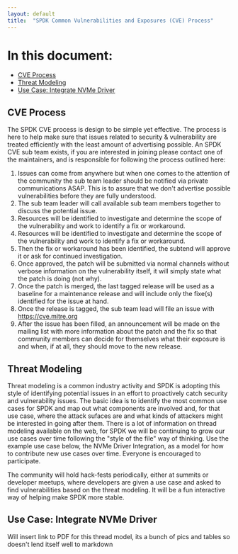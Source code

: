 ```yaml
---
layout: default
title:  "SPDK Common Vulnerabilities and Exposures (CVE) Process"
---
```


# In this document:

* [CVE Process](#cve)
* [Threat Modeling](#threat)
* [Use Case: Integrate NVMe Driver](#nvmeuse)

<a id="cve"></a>
## CVE Process

The SPDK CVE process is design to be simple yet effective. The process is here to help make sure that issues
related to security & vulnerability are treated efficiently with the least amount of advertising possible. An
SPDK CVE sub team exists, if you are interested in joining please contact one of the maintainers, and is
responsible for following the process outlined here:

1. Issues can come from anywhere but when one comes to the attention of the community the sub team leader should
be notified via private communications ASAP. This is to assure that we don't advertise possible vulnerabilities
before they are fully understood.
2. The sub team leader will call available sub team members together to discuss the potential issue.
3. Resources will be identified to investigate and determine the scope of the vulnerability and work to identify
a fix or workaround.
3. Resources will be identified to investigate and determine the scope of the vulnerability and work to identify
a fix or workaround.
4. Then the fix or workaround has been identified, the subtend will approve it or ask for continued investigation.
5. Once approved, the patch will be submitted via normal channels without verbose information on the vulnerability
itself, it will simply state what the patch is doing (not why).
6. Once the patch is merged, the last tagged release will be used as a baseline for a maintenance release and will
include only the fixe(s) identified for the issue at hand.
7. Once the release is tagged, the sub team lead will file an issue with https://cve.mitre.org
8. After the issue has been filled, an announcement will be made on the mailing list with more information about
the patch and the fix so that community members can decide for themselves what their exposure is and when, if at
all, they should move to the new release.

<a id="threat"></a>
## Threat Modeling

Threat modeling is a common industry activity and SPDK is adopting this style of identifying potential issues in
an effort to proactively catch security and vulnerability issues. The basic idea is to identify the most common
use cases for SPDK and map out what components are involved and, for that use case, where the attack sufaces are
and what kinds of attackers might be interested in going after them. There is a lot of information on thread
modeling available on the web, for SPDK we will be continuing to grow our use cases over time following the
"style of the file" way of thinking. Use the example use case below, the NVMe Driver Integration, as a model
for how to contribute new use cases over time.  Everyone is encouraged to participate.

The community will hold hack-fests periodically, either at summits or developer meetups, where developers are given
a use case and asked to find vulnerabilities based on the threat modeling. It will be a fun interactive way of
helping make SPDK more stable.

<a id="nvmeuse"></a>
## Use Case: Integrate NVMe Driver
Will insert link to PDF for this thread model, its a bunch of pics and tables so doesn't lend itself well to markdown
